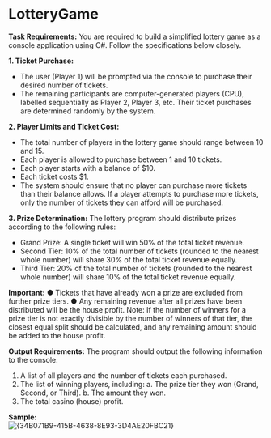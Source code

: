 # LotteryGame

**Task Requirements:**
You are required to build a simplified lottery game as a console application using
C#. Follow the specifications below closely.

**1. Ticket Purchase:**
- The user (Player 1) will be prompted via the console to purchase their
desired number of tickets.
- The remaining participants are computer-generated players (CPU),
labelled sequentially as Player 2, Player 3, etc. Their ticket purchases
are determined randomly by the system.

**2. Player Limits and Ticket Cost:**
- The total number of players in the lottery game should range
between 10 and 15.
- Each player is allowed to purchase between 1 and 10 tickets.
- Each player starts with a balance of $10.
- Each ticket costs $1.
- The system should ensure that no player can purchase more tickets
than their balance allows. If a player attempts to purchase more
tickets, only the number of tickets they can afford will be purchased.

**3. Prize Determination:**
The lottery program should distribute prizes according to the following
rules:
- Grand Prize: A single ticket will win 50% of the total ticket revenue.
- Second Tier: 10% of the total number of tickets (rounded to the
nearest whole number) will share 30% of the total ticket revenue
equally.
- Third Tier: 20% of the total number of tickets (rounded to the
nearest whole number) will share 10% of the total ticket revenue
equally.

**Important:**
● Tickets that have already won a prize are excluded from further prize tiers.
● Any remaining revenue after all prizes have been distributed will be the
house profit.
Note: If the number of winners for a prize tier is not exactly divisible by the number of winners of
that tier, the closest equal split should be calculated, and any remaining amount should be added to
the house profit.


**Output Requirements:**
The program should output the following information to the console:
1. A list of all players and the number of tickets each purchased.
2. The list of winning players, including:
a. The prize tier they won (Grand, Second, or Third).
b. The amount they won.
3. The total casino (house) profit.

   
**Sample:**
<br/>![{34B071B9-415B-4638-8E93-3D4AE20FBC21}](https://github.com/user-attachments/assets/ed88902d-67c0-4be3-87c3-4e26912c674a)
